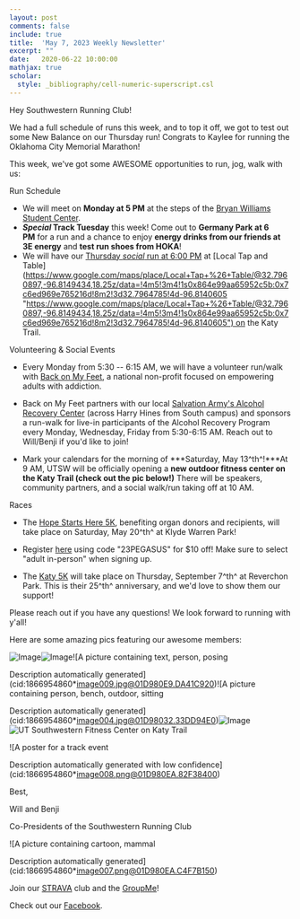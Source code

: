 ```yaml
---
layout: post
comments: false
include: true
title:  'May 7, 2023 Weekly Newsletter'
excerpt: ""
date:   2020-06-22 10:00:00
mathjax: true
scholar:
  style: _bibliography/cell-numeric-superscript.csl
---
```

Hey Southwestern Running Club!

We had a full schedule of runs this week, and to top it off, we got to test out some New Balance on our Thursday run! Congrats to Kaylee for running the Oklahoma City Memorial Marathon!

This week, we've got some AWESOME opportunities to run, jog, walk with us:

Run Schedule  

-   We will meet on **Monday at 5 PM** at the steps of the [Bryan Williams Student Center](https://www.google.com/maps/place/Bryan+Williams,+M.D.+Student+Center/@32.8121972,-96.8442558,17z/data=!3m1!4b1!4m6!3m5!1s0x864e9c04bf1649ff:0x78166b25497e5c09!8m2!3d32.8121927!4d-96.8416862!16s%2Fg%2F11c6lwx9dq "https://www.google.com/maps/place/Bryan+Williams,+M.D.+Student+Center/@32.8121972,-96.8442558,17z/data=!3m1!4b1!4m6!3m5!1s0x864e9c04bf1649ff:0x78166b25497e5c09!8m2!3d32.8121927!4d-96.8416862!16s%2Fg%2F11c6lwx9dq").
-   *****Special*** Track Tuesday** this week! Come out to **Germany Park at 6 PM** for a run and a chance to enjoy **energy drinks from our friends at 3E energy** and **test run shoes from HOKA**!
-   We will have our [Thursday *social* run at 6:00 PM](https://www.strava.com/clubs/1086679/group_events/1277285 "https://www.strava.com/clubs/1086679/group_events/1277285") at [Local Tap and Table](https://www.google.com/maps/place/Local+Tap+%26+Table/@32.7960897,-96.8149434,18.25z/data=!4m5!3m4!1s0x864e99aa65952c5b:0x7c6ed969e765216d!8m2!3d32.7964785!4d-96.8140605 "https://www.google.com/maps/place/Local+Tap+%26+Table/@32.7960897,-96.8149434,18.25z/data=!4m5!3m4!1s0x864e99aa65952c5b:0x7c6ed969e765216d!8m2!3d32.7964785!4d-96.8140605") on the Katy Trail.

Volunteering & Social Events  

-   Every Monday from 5:30 -- 6:15 AM, we will have a volunteer run/walk with [Back on My Feet](https://backonmyfeet.org/get-involved/volunteer/ "https://backonmyfeet.org/get-involved/volunteer/"), a national non-profit focused on empowering adults with addiction.

-   Back on My Feet partners with our local [Salvation Army's Alcohol Recovery Center](https://www.google.com/maps/place/The+Salvation+Army+Adult+Rehabilitation+Center+-+Dallas/@32.8160468,-96.841303,18.31z/data=!4m6!3m5!1s0x864e9c1b7ad57345:0x3f5ef7c3a12ce8c7!8m2!3d32.8154929!4d-96.8409675!16s%2Fg%2F11f5jy4vfp "https://www.google.com/maps/place/The+Salvation+Army+Adult+Rehabilitation+Center+-+Dallas/@32.8160468,-96.841303,18.31z/data=!4m6!3m5!1s0x864e9c1b7ad57345:0x3f5ef7c3a12ce8c7!8m2!3d32.8154929!4d-96.8409675!16s%2Fg%2F11f5jy4vfp") (across Harry Hines from South campus) and sponsors a run-walk for live-in participants of the Alcohol Recovery Program every Monday, Wednesday, Friday from 5:30-6:15 AM. Reach out to Will/Benji if you'd like to join!

-   Mark your calendars for the morning of ***Saturday, May 13^th^!***At 9 AM, UTSW will be officially opening a **new outdoor fitness center on the Katy Trail (check out the pic below!)** There will be speakers, community partners, and a social walk/run taking off at 10 AM. 

Races

-   The [Hope Starts Here 5K](https://www.organ.org/hopestartshere5k "https://www.organ.org/hopestartshere5k"), benefiting organ donors and recipients, will take place on Saturday, May 20^th^ at Klyde Warren Park!

-   Register [here](https://www.classy.org/event/2023-hope-starts-here-5k/e460581 "https://www.classy.org/event/2023-hope-starts-here-5k/e460581") using code "23PEGASUS" for $10 off! Make sure to select "adult in-person" when signing up.

-   The [Katy 5K](https://katytraildallas.org/5k/ "https://katytraildallas.org/5k/") will take place on Thursday, September 7^th^ at Reverchon Park. This is their 25^th^ anniversary, and we'd love to show them our support!

Please reach out if you have any questions! We look forward to running with y'all! 

Here are some amazing pics featuring our awesome members:

![Image](cid:1866954860*image001.jpg@01D98032.33DD94E0)![Image](cid:1866954860*image002.png@01D980EA.D1515050)![A picture containing text, person, posing

Description automatically generated](cid:1866954860*image009.jpg@01D980E9.DA41C920)![A picture containing person, bench, outdoor, sitting

Description automatically generated](cid:1866954860*image004.jpg@01D98032.33DD94E0)![Image](cid:1866954860*image010.jpg@01D980E9.DA41C920)![UT Southwestern Fitness Center on Katy Trail](cid:1866954860*image005.jpg@01D98032.33DD94E0)

![A poster for a track event

Description automatically generated with low confidence](cid:1866954860*image008.png@01D980EA.82F38400)

Best,  

Will and Benji   

Co-Presidents of the Southwestern Running Club

![A picture containing cartoon, mammal

Description automatically generated](cid:1866954860*image007.png@01D980EA.C4F7B150)

Join our [STRAVA](https://www.strava.com/clubs/UTSWRun "https://www.strava.com/clubs/UTSWRun") club and the [GroupMe](https://groupme.com/join_group/88195541/xrdCZJS0 "https://groupme.com/join_group/88195541/xrdCZJS0")!

Check out our [Facebook](https://www.facebook.com/groups/utswrunning "https://www.facebook.com/groups/utswrunning").